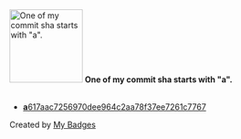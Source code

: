 <img src="https://my-badges.github.io/my-badges/a-commit.png" alt="One of my commit sha starts with &quot;a&quot;." title="One of my commit sha starts with &quot;a&quot;." width="128">
<strong>One of my commit sha starts with &quot;a&quot;.</strong>
<br><br>

- <a href="https://github.com/UWSEDS/uwseds.github.io/commit/a617aac7256970dee964c2aa78f37ee7261c7767"><strong>a</strong>617aac7256970dee964c2aa78f37ee7261c7767</a>


Created by <a href="https://github.com/my-badges/my-badges">My Badges</a>